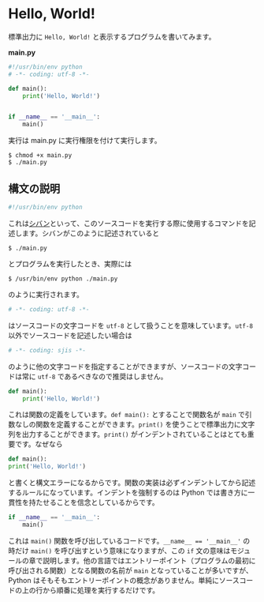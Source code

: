 # Hello, World!

標準出力に `Hello, World!` と表示するプログラムを書いてみます。

**main.py**

```python
#!/usr/bin/env python
# -*- coding: utf-8 -*-

def main():
    print('Hello, World!')


if __name__ == '__main__':
    main()
```

実行は main.py に実行権限を付けて実行します。

```shell
$ chmod +x main.py
$ ./main.py
```

## 構文の説明

```python
#!/usr/bin/env python
```

これは[シバン](https://ja.wikipedia.org/wiki/%E3%82%B7%E3%83%90%E3%83%B3_(Unix))といって、このソースコードを実行する際に使用するコマンドを記述します。シバンがこのように記述されていると

```shell
$ ./main.py
```

とプログラムを実行したとき、実際には

```shell
$ /usr/bin/env python ./main.py
```

のように実行されます。

```python
# -*- coding: utf-8 -*-
```

はソースコードの文字コードを `utf-8` として扱うことを意味しています。`utf-8` 以外でソースコードを記述したい場合は

```python
# -*- coding: sjis -*-
```

のように他の文字コードを指定することができますが、ソースコードの文字コードは常に `utf-8` であるべきなので推奨はしません。

```python
def main():
    print('Hello, World!')
```

これは関数の定義をしています。`def main():` とすることで関数名が `main` で引数なしの関数を定義することができます。`print()` を使うことで標準出力に文字列を出力することができます。`print()` がインデントされていることはとても重要です。なぜなら

```python
def main():
print('Hello, World!')
```

と書くと構文エラーになるからです。関数の実装は必ずインデントしてから記述するルールになっています。インデントを強制するのは Python では書き方に一貫性を持たせることを信念としているからです。

```python
if __name__ == '__main__':
    main()
```

これは `main()` 関数を呼び出しているコードです。`__name__ == '__main__'` の時だけ `main()` を呼び出すという意味になりますが、この `if` 文の意味はモジュールの章で説明します。他の言語ではエントリーポイント（プログラムの最初に呼び出される関数）となる関数の名前が `main` となっていることが多いですが、Python はそもそもエントリーポイントの概念がありません。単純にソースコードの上の行から順番に処理を実行するだけです。
